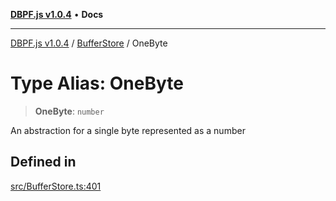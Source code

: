 [**DBPF.js v1.0.4**](../../README.md) • **Docs**

***

[DBPF.js v1.0.4](../../README.md) / [BufferStore](../README.md) / OneByte

# Type Alias: OneByte

> **OneByte**: `number`

An abstraction for a single byte represented as a number

## Defined in

[src/BufferStore.ts:401](https://github.com/anonhostpi/DBPF.js/blob/5970b3db05862f3a4fc27886740f0325e027cf60/src/BufferStore.ts#L401)
